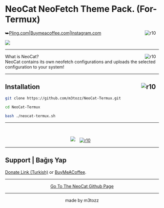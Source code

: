# NeoCat NeoFetch Theme Pack. (For-Termux)
<img src="https://img.shields.io/badge/Version-1.1-black.svg?" alt="r10" hspace="10"  align="right" />⮩<a href="https://www.pling.com/p/2034925/">Pling.com</a>|<a href="https://www.buymeacoffee.com/m3tozz/">Buymeacoffee.com</a>|<a href="https://www.instagram.com/metinzuhree/">Instagram.com</a>
<p align="left"><img src="https://github.com/m3tozz/NeoCat-Termux/assets/79897762/5cb6998e-66d1-4c79-a156-bfec3abaa4ea"
                 
--------------------------------------------------------------------------
--------------------------------------------------------------------------

<img src="https://hits.sh/github.com/m3tozz/NeoCat-Termux.svg?color=cc1111" alt="r10" hspace="10"  align="right" /> What is NeoCat? <br>
NeoCat contains its own neofetch configurations and uploads the selected configuration to your system!

--------------------------------------------------------------------------
<a href="https://www.instagram.com/metinzuhree/"><img src="https://img.shields.io/badge/metinzuhree-grey?&logo=instagram" alt="r10" hspace="10"  align="right" /></a>Installation
--
```bash
git clone https://github.com/m3tozz/NeoCat-Termux.git
```
```bash
cd NeoCat-Termux
```
```bash
bash ./neocat-termux.sh
```

--------------------------------------------------------------------------

<br>
<p align="center"><img src="https://github.com/m3tozz/NeoCat-Termux/assets/79897762/64f45dc3-55bc-437c-bdbd-8c4e3ef72b16">
<a href="https://discord.gg/sQwYCZer95"><img src="https://img.shields.io/badge/Join The NeoCat's Community Discord Server-grey?&logo=discord" alt="r10" hspace="10"  align="center" /></a>

--------------------------------------------------------------------------

Support | Bağış Yap
 --
 <p align="left"><a href="https://kreosus.com/m3tozzch4rm">Donate Link (Turkish)</a> or <align="right"><a href="https://www.buymeacoffee.com/m3tozz">BuyMeACoffee</a>.
 
--------------------------------------------------------------------------

<p align="center"><a href="https://github.com/m3tozz/NeoCat.git">Go To The NeoCat Github Page</a>

--------------------------------------------------------------------------
<p align="center">made by m3tozz
